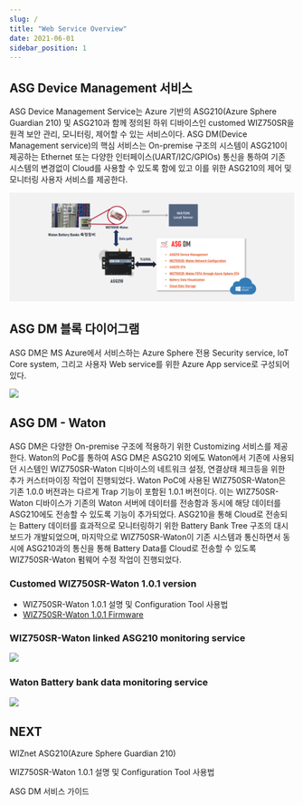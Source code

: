 ```yaml
---
slug: /
title: "Web Service Overview"
date: 2021-06-01
sidebar_position: 1
---
```


## ASG Device Management 서비스
ASG Device Management Service는 Azure 기반의 ASG210(Azure Sphere Guardian 210) 및 ASG210과 함께 정의된 하위 디바이스인 customed WIZ750SR을 원격 보안 관리, 모니터링, 제어할 수 있는 서비스이다.
ASG DM(Device Management service)의 핵심 서비스는 On-premise 구조의 시스템이 ASG210이 제공하는 Ethernet 또는 다양한 인터페이스(UART/I2C/GPIOs) 통신을 통하여 기존 시스템의 변경없이 Cloud를 사용할 수 있도록 함에 있고 이를 위한 ASG210의 제어 및 모니터링 사용자 서비스를 제공한다.

![](../static/img/asgdm/ASGDM_waton_overview.png)

## ASG DM 블록 다이어그램
ASG DM은 MS Azure에서 서비스하는 Azure Sphere 전용 Security service, IoT Core system, 그리고 사용자 Web service를 위한 Azure App service로 구성되어 있다.

![](../static/img/asgdm/ASGDM_block_diagram.png)

## ASG DM - Waton
ASG DM은 다양한 On-premise 구조에 적용하기 위한 Customizing 서비스를 제공한다. Waton의 PoC를 통하여 ASG DM은 ASG210 외에도 Waton에서 기존에 사용되던 시스템인 WIZ750SR-Waton 디바이스의 네트워크 설정, 연결상태 체크등을 위한 추가 커스터마이징 작업이 진행되었다.
Waton PoC에 사용된 WIZ750SR-Waton은 기존 1.0.0 버전과는 다르게 Trap 기능이 포함된 1.0.1 버전이다. 이는 WIZ750SR-Waton 디바이스가 기존의 Waton 서버에 데이터를 전송함과 동시에 해당 데이터를 ASG210에도 전송할 수 있도록 기능이 추가되었다.
ASG210을 통해 Cloud로 전송되는 Battery 데이터를 효과적으로 모니터링하기 위한 Battery Bank Tree 구조의 대시보드가 개발되었으며, 마지막으로 WIZ750SR-Waton이 기존 시스템과 통신하면서 동시에 ASG210과의 통신을 통해 Battery Data를 Cloud로 전송할 수 있도록 WIZ750SR-Waton 펌웨어 수정 작업이 진행되었다.

### Customed WIZ750SR-Waton 1.0.1 version
- WIZ750SR-Waton 1.0.1 설명 및 Configuration Tool 사용법
- [WIZ750SR-Waton 1.0.1 Firmware](https://github.com/WIZnet-Azure-Sphere/WIZnet-ASG-PoC-Docs/releases)

### WIZ750SR-Waton linked ASG210 monitoring service 
![](../static/img/asgdm/ASGDM_waton_wiz750_list.png)

### Waton Battery bank data monitoring service 
![](../static/img/asgdm/ASGDM_waton_dashboard.png)


## NEXT
WIZnet ASG210(Azure Sphere Guardian 210)

WIZ750SR-Waton 1.0.1 설명 및 Configuration Tool 사용법

ASG DM 서비스 가이드

